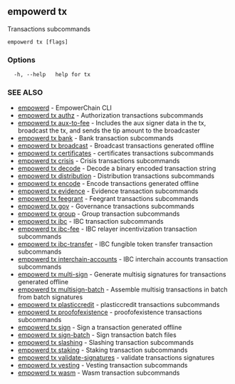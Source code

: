 ## empowerd tx

Transactions subcommands

```
empowerd tx [flags]
```

### Options

```
  -h, --help   help for tx
```

### SEE ALSO

* [empowerd](empowerd.md)	 - EmpowerChain CLI
* [empowerd tx authz](empowerd_tx_authz.md)	 - Authorization transactions subcommands
* [empowerd tx aux-to-fee](empowerd_tx_aux-to-fee.md)	 - Includes the aux signer data in the tx, broadcast the tx, and sends the tip amount to the broadcaster
* [empowerd tx bank](empowerd_tx_bank.md)	 - Bank transaction subcommands
* [empowerd tx broadcast](empowerd_tx_broadcast.md)	 - Broadcast transactions generated offline
* [empowerd tx certificates](empowerd_tx_certificates.md)	 - certificates transactions subcommands
* [empowerd tx crisis](empowerd_tx_crisis.md)	 - Crisis transactions subcommands
* [empowerd tx decode](empowerd_tx_decode.md)	 - Decode a binary encoded transaction string
* [empowerd tx distribution](empowerd_tx_distribution.md)	 - Distribution transactions subcommands
* [empowerd tx encode](empowerd_tx_encode.md)	 - Encode transactions generated offline
* [empowerd tx evidence](empowerd_tx_evidence.md)	 - Evidence transaction subcommands
* [empowerd tx feegrant](empowerd_tx_feegrant.md)	 - Feegrant transactions subcommands
* [empowerd tx gov](empowerd_tx_gov.md)	 - Governance transactions subcommands
* [empowerd tx group](empowerd_tx_group.md)	 - Group transaction subcommands
* [empowerd tx ibc](empowerd_tx_ibc.md)	 - IBC transaction subcommands
* [empowerd tx ibc-fee](empowerd_tx_ibc-fee.md)	 - IBC relayer incentivization transaction subcommands
* [empowerd tx ibc-transfer](empowerd_tx_ibc-transfer.md)	 - IBC fungible token transfer transaction subcommands
* [empowerd tx interchain-accounts](empowerd_tx_interchain-accounts.md)	 - IBC interchain accounts transaction subcommands
* [empowerd tx multi-sign](empowerd_tx_multi-sign.md)	 - Generate multisig signatures for transactions generated offline
* [empowerd tx multisign-batch](empowerd_tx_multisign-batch.md)	 - Assemble multisig transactions in batch from batch signatures
* [empowerd tx plasticcredit](empowerd_tx_plasticcredit.md)	 - plasticcredit transactions subcommands
* [empowerd tx proofofexistence](empowerd_tx_proofofexistence.md)	 - proofofexistence transactions subcommands
* [empowerd tx sign](empowerd_tx_sign.md)	 - Sign a transaction generated offline
* [empowerd tx sign-batch](empowerd_tx_sign-batch.md)	 - Sign transaction batch files
* [empowerd tx slashing](empowerd_tx_slashing.md)	 - Slashing transaction subcommands
* [empowerd tx staking](empowerd_tx_staking.md)	 - Staking transaction subcommands
* [empowerd tx validate-signatures](empowerd_tx_validate-signatures.md)	 - validate transactions signatures
* [empowerd tx vesting](empowerd_tx_vesting.md)	 - Vesting transaction subcommands
* [empowerd tx wasm](empowerd_tx_wasm.md)	 - Wasm transaction subcommands

